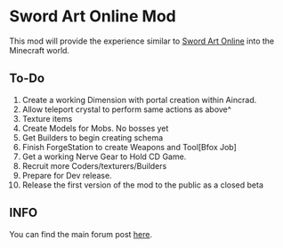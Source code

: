 Sword Art Online Mod
====================

This mod will provide the experience similar to [Sword Art Online](http://swordartonline.wikia.com/Sword_Art_Online) into the Minecraft world.

To-Do
-----

1. Create a working Dimension with portal creation within Aincrad.
2. Allow teleport crystal to perform same actions as above^
3. Texture items
4. Create Models for Mobs. No bosses yet
5. Get Builders to begin creating schema
6. Finish ForgeStation to create Weapons and Tool[Bfox Job]
7. Get a working Nerve Gear to Hold CD Game.
8. Recruit more Coders/texturers/Builders
9. Prepare for Dev release.
10. Release the first version of the mod to the public as a closed beta


INFO
-----

You can find the main forum post [here](http://www.minecraftforum.net/forums/mapping-and-modding/minecraft-mods/wip-mods/2126565-sword-art-online-mod-wip-recruiting?page=2#c21).
